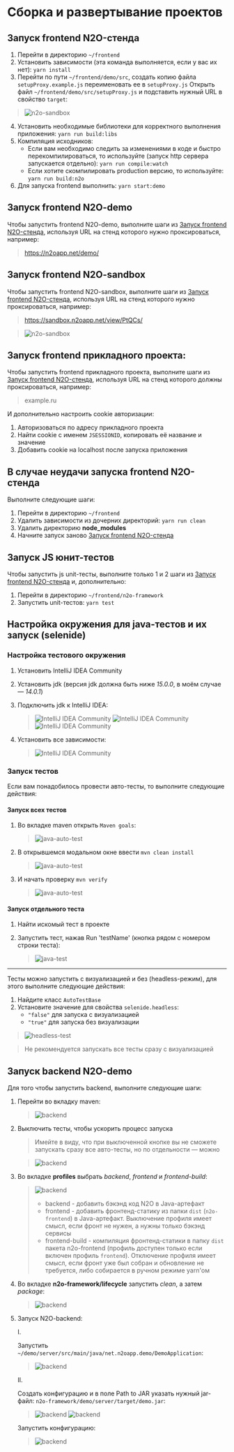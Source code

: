 # Сборка и развертывание проектов

<a name="randomstand"></a>
## Запуск frontend N2O-стенда
1. Перейти в директорию `~/frontend`
2. Установить зависимости (эта команда выполняется, если у вас их нет):
   `yarn install`
3. Перейти по пути `~/frontend/demo/src`, создать копию файла `setupProxy.example.js` переименовать ее в `setupProxy.js` Открыть файл `~/frontend/demo/src/setupProxy.js` и подставить нужный URL в свойство `target`:
>![n2o-sandbox](readme/setupProxy.png "Настройка setupProxy")
4. Установить необходимые библиотеки для корректного выполнения приложения:
   `yarn run build:libs`
5. Компиляция исходников:
   - Если вам необходимо следить за изменениями в коде и быстро перекомпилироваться, то используйте (запуск http сервера запускается отдельно):
     `yarn run compile:watch`
   - Если хотите скомпилировать production версию, то используйте:
     `yarn run build:n2o`
6. Для запуска frontend выполнить:
   `yarn start:demo`

## Запуск frontend N2O-demo

Чтобы запустить frontend N2O-demo, выполните шаги из [Запуск frontend N2O-стенда](#randomstand), используя URL на стенд которого нужно проксироваться, например:
>  https://n2oapp.net/demo/

## Запуск frontend N2O-sandbox

Чтобы запустить frontend N2O-sandbox, выполните шаги из [Запуск frontend N2O-стенда](#randomstand), используя URL на стенд которого нужно проксироваться, например:
> https://sandbox.n2oapp.net/view/PtQCs/

>![n2o-sandbox](readme/n2o-sandbox-proxy.png "Настройка setupProxy")


## Запуск frontend прикладного проекта:

Чтобы запустить frontend прикладного проекта, выполните шаги из [Запуск frontend N2O-стенда](#randomstand), используя URL на стенд которого должны проксироваться, например:
>example.ru

И дополнительно настроить cookie авторизации:

1. Авторизоваться по адресу прикладного проекта
2. Найти cookie с именем `JSESSIONID`, копировать её название и значение
3. Добавить cookie на localhost после запуска приложения

## В случае неудачи запуска frontend N2O-стенда
Выполните следующие шаги:
1. Перейти в директорию `~/frontend`
2. Удалить зависимости из дочерних директорий:
   `yarn run clean`
3. Удалить директорию __node_modules__
4. Начните запуск заново [Запуск frontend N2O-стенда](#randomstand)

## Запуск JS юнит-тестов
Чтобы запустить js unit-тесты, выполните только 1 и 2 шаги из [Запуск frontend N2O-стенда](#randomstand) и, дополнительно:

   1. Перейти в директорию `~/frontend/n2o-framework`
   2. Запустить unit-тестов:
      `yarn test`


## Настройка окружения для java-тестов и их запуск (selenide)

### Настройка тестового окружения

1. Установить IntelliJ IDEA Community
2. Установить jdk (версия jdk должна быть ниже _15.0.0_, в моём случае — _14.0.1_)
3. Подключить jdk к IntelliJ IDEA:

   >![IntelliJ IDEA Community](readme/java-test-1.png "Подключение jdk IntelliJ IDEA")
   >![IntelliJ IDEA Community](readme/java-test-1-2.png "Подключение jdk IntelliJ IDEA")
   >![IntelliJ IDEA Community](readme/java-test-1-3.png "Подключение jdk IntelliJ IDEA")
4. Установить все зависимости:

   >![IntelliJ IDEA Community](readme/java-test-1-4.png "Установка зависимостей")

### Запуск тестов

Если вам понадобилось провести авто-тесты, то выполните следующие действия:

#### Запуск всех тестов
1. Во вкладке maven открыть `Maven goals`:
   >![java-auto-test](readme/java-test-2.png "Запуск всех тестов")
2. В открывшемся модальном окне ввести `mvn clean install`
   >![java-auto-test](readme/java-test-3.png "Запуск всех тестов")
3. И начать проверку `mvn verify`
   >![java-auto-test](readme/java-test-4.png "Запуск всех тестов")

#### Запуск отдельного теста
1. Найти искомый тест в проекте
2. Запустить тест, нажав Run 'testName' (кнопка рядом с номером строки теста):

   >![java-test](readme/java-test-5.png "Запуск отдельного теста")

***
Тесты можно запустить с визуализацией и без (headless-режим), для этого выполните следующие действия:
   1. Найдите класс `AutoTestBase`
   2. Установите значение для свойства `selenide.headless`:
      - `"false"` для запуска с визуализацией
      - `"true"` для запуска без визуализации

>![headless-test](readme/java-auto-test-10.png "Открываем вкладку maven")

>Не рекомендуется запускать все тесты сразу с визуализацией


## Запуск backend N2O-demo

Для того чтобы запустить backend, выполните следующие шаги:

1. Перейти во вкладку maven:
   >![backend](readme/java-test-1.png "Открываем вкладку maven")

2. Выключить тесты, чтобы ускорить процесс запуска
   > Имейте в виду, что при выключенной кнопке вы не сможете запускать сразу все авто-тесты, но по отдельности — можно

   >![backend](readme/java-backend-1.png "Выключаем тестирование приложения")

3. Во вкладке __profiles__ выбрать _backend_, _frontend_ и _frontend-build_:
   >![backend](readme/java-backend-2.png "Выбираем профили")
   >- backend - добавить бэкэнд код N2O в Java-артефакт
   >- frontend - добавить фронтенд-статику из папки `dist` (`n2o-frontend`) в Java-артефакт. Выключение профиля имеет смысл, если фронт не нужен, а нужны только бэкэнд сервисы
   >- frontend-build - компиляция фронтенд-статики в папку `dist` пакета n2o-frontend (профиль доступен только если включен профиль `frontend`). Отключение профиля имеет смысл, если фронт уже был собран и обновление не требуется, либо собирается в ручном режиме yarn'ом

4. Во вкладке __n2o-framework/lifecycle__ запустить _clean_, а затем _package_:
   >![backend](readme/java-backend-3.png "Выполняем команды clean и package")

5. Запуск N2O-backend:

   I.

   Запустить `~/demo/server/src/main/java/net.n2oapp.demo/DemoApplication`:
   >![backend](readme/java-server-7.png "Запуск backend")

   II.

   Создать конфигурацию и в поле Path to JAR указать нужный jar-файл: `n2o-framework/demo/server/target/demo.jar`:
   >![backend](readme/java-backend-4.png "Настройка конфигурации")
   >![backend](readme/java-server-6.png "Настройка конфигурации")

   Запустить конфигурацию:
   >![backend](readme/java-backend-5.png "Запуск backend")
